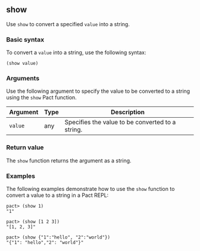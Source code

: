 ## show

Use `show` to convert a specified `value` into a string.

### Basic syntax

To convert a `value` into a string, use the following syntax:

```pact
(show value)
```

### Arguments

Use the following argument to specify the value to be converted to a string using the `show` Pact function.

| Argument | Type | Description |
| --- | --- | --- |
| `value` | any | Specifies the value to be converted to a string. |

### Return value

The `show` function returns the argument as a string.

### Examples

The following examples demonstrate how to use the `show` function to convert a value to a string in a Pact REPL:

```pact
pact> (show 1)
"1"

pact> (show [1 2 3])
"[1, 2, 3]"

pact> (show {"1":"hello", "2":"world"})
"{"1": "hello","2": "world"}"
```
